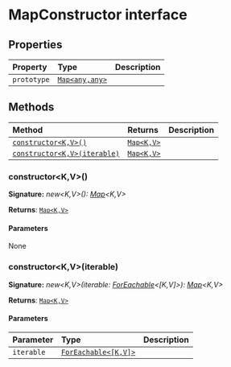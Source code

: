 # MapConstructor interface










## Properties

| Property	   | Type	| Description|
|:-------------|:-------|:-----------|
|`prototype`      | [`Map<any,any>`](../es6-collections/map.md) |  |




## Methods

| Method	   |  Returns	| Description|
|:-------------|:-------|:-----------|
|[`constructor<K,V>()`](#constructor<kv>)      | [`Map<K,V>`](../es6-collections/map.md) |  |
|[`constructor<K,V>(iterable)`](#constructor<kv>iterable)      | [`Map<K,V>`](../es6-collections/map.md) |  |




### constructor<K,V>()



**Signature:** _new<K,V>(): [Map](../es6-collections/map.md)<K,V>_

**Returns**: [`Map<K,V>`](../es6-collections/map.md)



#### Parameters
None


### constructor<K,V>(iterable)



**Signature:** _new<K,V>(iterable: [ForEachable](../es6-collections/foreachable.md)<[K,V]>): [Map](../es6-collections/map.md)<K,V>_

**Returns**: [`Map<K,V>`](../es6-collections/map.md)



#### Parameters


| Parameter	   | Type    | Description |
|:-------------|:---------------|:------------|
| `iterable`    | [`ForEachable<[K,V]>`](../es6-collections/foreachable.md) |  |

